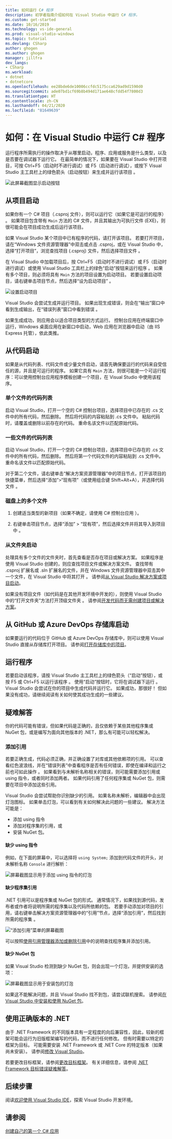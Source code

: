 ```yaml
---
title: 如何运行 C# 程序
description: 初学者指南介绍如何在 Visual Studio 中运行 C# 程序。
ms.custom: get-started
ms.date: 10/16/2019
ms.technology: vs-ide-general
ms.prod: visual-studio-windows
ms.topic: tutorial
ms.devlang: CSharp
author: ghogen
ms.author: ghogen
manager: jillfra
dev_langs:
- CSharp
ms.workload:
- dotnet
- dotnetcore
ms.openlocfilehash: ee28bde6de10006ccfdc5175cca629ad9d1590d0
ms.sourcegitcommit: ade07bd1cf69b8b494d171ae648cfdd54f7800d3
ms.translationtype: HT
ms.contentlocale: zh-CN
ms.lasthandoff: 04/21/2020
ms.locfileid: "81649639"
---
```

# <a name="how-to-run-a-c-program-in-visual-studio"></a>如何：在 Visual Studio 中运行 C# 程序

运行程序所需执行的操作取决于从哪里启动，程序、应用或服务是什么类型，以及是否要在调试器下运行它。 在最简单的情况下，如果要在 Visual Studio 中打开项目，可按 Ctrl+F5（启动时不进行调试）或 F5（启动进行调试），或按下 Visual Studio 主工具栏上的绿色箭头（启动按钮）来生成并运行该项目       。

![此屏幕截图显示启动按钮](media/vs-start-button.png)

## <a name="starting-from-a-project"></a>从项目启动

如果你有一个 C# 项目（.csproj 文件），则可以运行它（如果它是可运行的程序）  。 如果项目包含带有 `Main` 方法的 C# 文件，并且其输出为可执行文件 (EXE)，则很可能会在项目成功生成后运行该项目。

如果 Visual Studio 某个项目中已有程序的代码，请打开该项目。 若要打开项目，请在“Windows 文件资源管理器”中双击或点击 .csproj，或在 Visual Studio 中，选择“打开项目”，浏览查找项目 (.csproj) 文件，然后选择项目文件    。

在 Visual Studio 中加载项目后，按 Ctrl+F5（启动时不进行调试）或 F5（启动时进行调试）或使用 Visual Studio 工具栏上的绿色“启动”按钮来运行程序     。  如果有多个项目，则必须将具有 `Main` 方法的项目设置为启动项目。 若要设置启动项目，请右键单击项目节点，然后选择“设为启动项目”  。

![设置启动项目](media/set-as-startup-project.png)

Visual Studio 会尝试生成并运行项目。  如果出现生成错误，则会在“输出”窗口中看到生成输出，在“错误列表”窗口中看到错误   。

如果生成成功，则应用会以适合项目类型的方式运行。 控制台应用在终端窗口中运行，Windows 桌面应用在新窗口中启动，Web 应用在浏览器中启动（由 IIS Express 托管），依此类推。

## <a name="starting-from-code"></a>从代码启动

如果是从代码列表、代码文件或少量文件启动，请首先确保要运行的代码来自受信任的源，并且是可运行的程序。 如果它具有 `Main` 方法，则很可能是一个可运行程序：可以使用控制台应用程序模板创建一个项目，在 Visual Studio 中使用该程序。

### <a name="code-listing-for-a-single-file"></a>单个文件的代码列表

启动 Visual Studio，打开一个空的 C# 控制台项目，选择项目中已存在的 .cs 文件中的所有代码，然后删除。 然后将代码的内容粘贴到 .cs 文件中。 粘贴代码时，请覆盖或删除以前存在的代码。 重命名该文件以匹配原始代码。

### <a name="code-listings-for-a-few-files"></a>一些文件的代码列表

启动 Visual Studio，打开一个空的 C# 控制台项目，选择项目中已存在的 .cs 文件中的所有代码，然后删除。 然后将第一个代码文件的内容粘贴到 .cs 文件中。 重命名该文件以匹配原始代码。 

对于第二个文件，请右键单击“解决方案资源管理器”中的项目节点，打开该项目的快捷菜单，然后选择“添加”>“现有项”（或使用组合键 Shift+Alt+A），并选择代码文件      。

### <a name="multiple-files-on-disk"></a>磁盘上的多个文件

1. 创建适当类型的新项目（如果不确定，请使用 C# 控制台应用  ）。

2. 右键单击项目节点，选择“添加” > “现有项”，然后选择文件并将其导入到项目中   。  

### <a name="starting-from-a-folder"></a>从文件夹启动

处理具有多个文件的文件夹时，首先查看是否存在项目或解决方案。  如果程序是使用 Visual Studio 创建的，则应查找项目文件或解决方案文件。 查找带有 .csproj 扩展名或 .sln 扩展名的文件，并在 Windows 文件资源管理器中双击其中一个文件，在 Visual Studio 中将其打开  。 请参阅[从 Visual Studio 解决方案或项目启动](#starting-from-a-project)。

如果没有项目文件（如代码是在其他开发环境中开发的），则使用 Visual Studio 中的“打开文件夹”方法打开顶级文件夹  。 请参阅[开发代码而无需创建项目或解决方案](../../ide/develop-code-in-visual-studio-without-projects-or-solutions.md)。

## <a name="starting-from-a-github-or-azure-devops-repo"></a>从 GitHub 或 Azure DevOps 存储库启动

如果要运行的代码位于 GitHub 或 Azure DevOps 存储库中，则可以使用 Visual Studio 直接从存储库打开项目。 请参阅[打开存储库中的项目](../tutorial-open-project-from-repo.md)。

## <a name="run-the-program"></a>运行程序

若要启动该程序，请按 Visual Studio 主工具栏上的绿色箭头（“启动”按钮），或按 F5 或 Ctrl+F5 以运行该程序     。 使用“启动”按钮时，它将在调试器下运行  。  Visual Studio 会尝试在你的项目中生成代码并运行它。  如果成功，那很好！ 但如果没有成功，请继续阅读有关如何使其成功生成的一些建议。

## <a name="troubleshooting"></a>疑难解答

你的代码可能有错误，但如果代码是正确的，且仅依赖于某些其他程序集或 NuGet 包，或是编写为面向其他版本的 .NET，那么有可能可以轻松解决。

### <a name="add-references"></a>添加引用

若要正确生成，代码必须正确，并正确设置了对库或其他依赖项的引用。 可以查看红色波浪线，并在“错误列表”中查看程序是否有任何错误，即使在编译和运行之前也可如此操作  。 如果看到与未解析名称相关的错误，则可能需要添加引用或 using 指令，或者同时添加两者。 如果代码引用了任何程序集或 NuGet 包，则需要在项目中添加这些引用。

Visual Studio 会尝试帮助你识别缺少的引用。 如果名称未解析，编辑器中会出现灯泡图标。 如果单击灯泡，可以看到有关如何解决此问题的一些建议。 解决方法可能是：

- 添加 using 指令
- 添加对程序集的引用，或
- 安装 NuGet 包。

#### <a name="missing-using-directive"></a>缺少 using 指令

例如，在下面的屏幕中，可以选择将 `using System;` 添加到代码文件的开头，对未解析名称 `Console` 进行解析：

![屏幕截图显示用于添加 using 指令的灯泡](media/name-does-not-exist2.png)

#### <a name="missing-assembly-reference"></a>缺少程序集引用

.NET 引用可以是程序集或 NuGet 包的形式。 通常情况下，如果找到源代码，发布者或作者将说明所需的程序集以及代码所依赖的包。 若要手动添加对项目的引用，请右键单击解决方案资源管理器中的“引用”节点，选择“添加引用”，然后找到所需的程序集    。

![“添加引用”菜单的屏幕截图](media/add-reference.png)

可以按照[使用引用管理器添加或删除引用](../../ide/how-to-add-or-remove-references-by-using-the-reference-manager.md)中的说明查找程序集并添加引用。

#### <a name="missing-nuget-package"></a>缺少 NuGet 包

如果 Visual Studio 检测到缺少 NuGet 包，则会出现一个灯泡，并提供安装的选项：

![屏幕截图显示用于安装包的灯泡](media/lightbulb-add-package.png)

如果这不能解决问题，并且 Visual Studio 找不到包，请尝试联机搜索。 请参阅[在 Visual Studio 中安装和使用 NuGet 包](/nuget/quickstart/install-and-use-a-package-in-visual-studio)。

## <a name="use-the-right-version-of-net"></a>使用正确版本的 .NET

由于 .NET Framework 的不同版本具有一定程度的向后兼容性，因此，较新的框架可能会运行为旧版框架编写的代码，而不进行任何修改。 但有时需要以特定的框架为目标。 可能需要安装 .NET Framework 或 .NET Core 的特定版本（如果尚未安装）。 请参阅[修改 Visual Studio](../../install/modify-visual-studio.md)。

若要更改目标框架，请参阅[更改目标框架](../../ide/visual-studio-multi-targeting-overview.md#select-a-target-framework-version)。 有关详细信息，请参阅 [.NET Framework 目标错误疑难解答](../../msbuild/troubleshooting-dotnet-framework-targeting-errors.md)。

## <a name="next-steps"></a>后续步骤

阅读[欢迎使用 Visual Studio IDE](../visual-studio-ide.md)，探索 Visual Studio 开发环境。

## <a name="see-also"></a>请参阅

[创建自己的第一个 C# 应用](tutorial-console.md)
